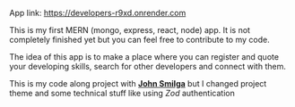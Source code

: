 App link:
https://developers-r9xd.onrender.com

This is my first MERN (mongo, express, react, node) app.
It is not completely finished yet but you can feel free to contribute to my code.

The idea of this app is to make a place where you can register and quote your developing skills, search for other developers and connect with them.

This is my code along project with [**John Smilga**](https://github.com/john-smilga) but I changed project theme and some technical stuff like using *Zod* authentication